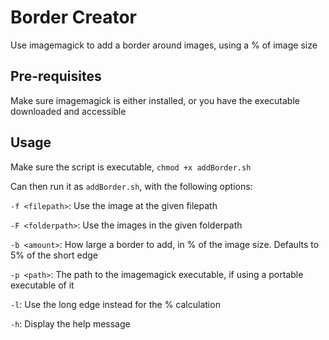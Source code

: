 # Border Creator

Use imagemagick to add a border around images, using a % of image size

## Pre-requisites
Make sure imagemagick is either installed, or you have the executable downloaded and accessible

## Usage
Make sure the script is executable, `chmod +x addBorder.sh`

Can then run it as `addBorder.sh`, with the following options:

`-f <filepath>`: Use the image at the given filepath

`-F <folderpath>`: Use the images in the given folderpath

`-b <amount>`: How large a border to add, in % of the image size. Defaults to 5% of the short edge

`-p <path>`: The path to the imagemagick executable, if using a portable executable of it

`-l`: Use the long edge instead for the % calculation

`-h`: Display the help message

